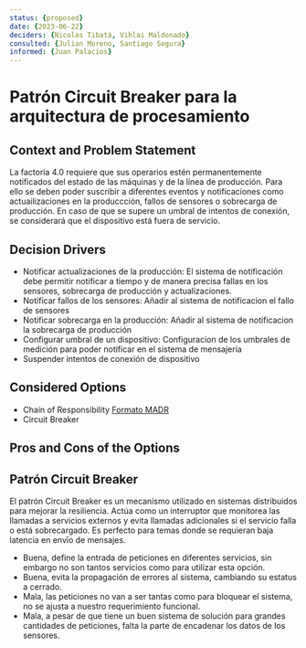 ```yaml
---
status: {proposed}
date: {2023-06-22}
deciders: {Nicolas Tibatá, Vihlai Maldonado}
consulted: {Julian Moreno, Santiago Segura}
informed: {Juan Palacios}
---
```


# Patrón Circuit Breaker para la arquitectura de procesamiento

## Context and Problem Statement
La factoría 4.0 requiere que sus operarios estén permanentemente notificados del estado de las máquinas y de la línea de producción. Para ello se deben poder suscribir a diferentes eventos y notificaciones como actuailizaciones en la produccción, fallos de sensores o sobrecarga de producción. En caso de que se supere un umbral de intentos de conexión, se considerará que el dispositivo está fuera de servicio.

<!-- This is an optional element. Feel free to remove. -->
## Decision Drivers

* Notificar actualizaciones de la producción: El sistema de notificación debe permitir notificar a tiempo y de manera precisa fallas en los sensores, sobrecarga de producción y actualizaciones.
* Notificar fallos de los sensores: Añadir al sistema de notificacion el fallo de sensores 
* Notificar sobrecarga en la producción: Añadir al sistema de notificacion la sobrecarga de producción
* Configurar umbral de un dispositivo: Configuracion de los umbrales de medición para poder notificar en el sistema de mensajería
* Suspender intentos de conexión de dispositivo


## Considered Options
* Chain of Responsibility [Formato MADR](MADR_2_3_1.md)
* Circuit Breaker

## Pros and Cons of the Options

## Patrón Circuit Breaker

El patrón Circuit Breaker es un mecanismo utilizado en sistemas distribuidos para mejorar la resiliencia. Actúa como un interruptor que monitorea las llamadas a servicios externos y evita llamadas adicionales si el servicio falla o está sobrecargado. Es perfecto para temas donde se requieran baja latencia en envīo de mensajes. 

* Buena, define la entrada de peticiones en diferentes servicios, sin embargo no son tantos servicios como para utilizar esta opción.
* Buena, evita la propagación de errores al sistema, cambiando su estatus a cerrado.
* Mala, las peticiones no van a ser tantas como para bloquear el sistema, no se ajusta a nuestro requerimiento funcional.
* Mala, a pesar de que tiene un buen sistema de solución para grandes cantidades de peticiones, falta la parte de encadenar los datos de los sensores.
